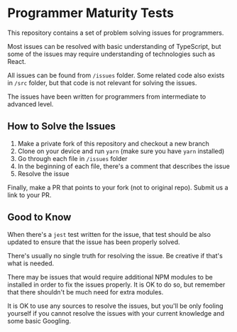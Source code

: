 # Programmer Maturity Tests

This repository contains a set of problem solving issues for programmers.

Most issues can be resolved with basic understanding of TypeScript, but some of the
issues may require understanding of technologies such as React.

All issues can be found from `/issues` folder. Some related code also exists in `/src` folder,
but that code is not relevant for solving the issues.

The issues have been written for programmers from intermediate to advanced level.

## How to Solve the Issues

1. Make a private fork of this repository and checkout a new branch
2. Clone on your device and run `yarn` (make sure you have `yarn` installed)
3. Go through each file in `/issues` folder
4. In the beginning of each file, there's a comment that describes the issue
5. Resolve the issue

Finally, make a PR that points to your fork (not to original repo). Submit us a link to your PR.

## Good to Know

When there's a `jest` test written for the issue, that test should be also updated to
ensure that the issue has been properly solved.

There's usually no single truth for resolving the issue. Be creative if that's what is needed.

There may be issues that would require additional NPM modules to be installed in order
to fix the issues properly. It is OK to do so, but remember that there shouldn't be much
need for extra modules.

It is OK to use any sources to resolve the issues, but you'll be only fooling yourself
if you cannot resolve the issues with your current knowledge and some basic Googling.
